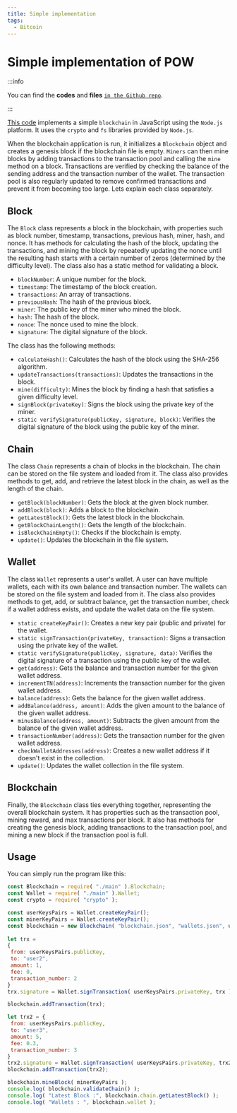 ```yaml
---
title: Simple implementation
tags:
  - Bitcoin
---
```


# Simple implementation of POW

:::info

You can find the **codes** and **files** [`in the Github repo`](https://github.com/mlibre/blockchain/tree/master/Tutorials/Bitcoin/POW-Example).

:::

[This code](https://github.com/mlibre/blockchain/tree/master/Tutorials/Bitcoin/POW-Example) implements a simple `blockchain` in JavaScript using the `Node.js` platform. It uses the `crypto` and `fs` libraries provided by `Node.js`.

When the blockchain application is run, it initializes a `Blockchain` object and creates a genesis block if the blockchain file is empty. `Miners` can then mine blocks by adding transactions to the transaction pool and calling the `mine` method on a block. Transactions are verified by checking the balance of the sending address and the transaction number of the wallet. The transaction pool is also regularly updated to remove confirmed transactions and prevent it from becoming too large. Lets explain each class separately.

## Block

The `Block` class represents a block in the blockchain, with properties such as block number, timestamp, transactions, previous hash, miner, hash, and nonce. It has methods for calculating the hash of the block, updating the transactions, and mining the block by repeatedly updating the nonce until the resulting hash starts with a certain number of zeros (determined by the difficulty level). The class also has a static method for validating a block.

* `blockNumber`: A unique number for the block.
* `timestamp`: The timestamp of the block creation.
* `transactions`: An array of transactions.
* `previousHash`: The hash of the previous block.
* `miner`: The public key of the miner who mined the block.
* `hash`: The hash of the block.
* `nonce`: The nonce used to mine the block.
* `signature`: The digital signature of the block.

The class has the following methods:

* `calculateHash()`: Calculates the hash of the block using the SHA-256 algorithm.
* `updateTransactions(transactions)`: Updates the transactions in the block.
* `mine(difficulty)`: Mines the block by finding a hash that satisfies a given difficulty level.
* `signBlock(privateKey)`: Signs the block using the private key of the miner.
* `static verifySignature(publicKey, signature, block)`: Verifies the digital signature of the block using the public key of the miner.

## Chain

The class `Chain` represents a chain of blocks in the blockchain. The chain can be stored on the file system and loaded from it. The class also provides methods to get, add, and retrieve the latest block in the chain, as well as the length of the chain.

* `getBlock(blockNumber)`: Gets the block at the given block number.
* `addBlock(block)`: Adds a block to the blockchain.
* `getLatestBlock()`: Gets the latest block in the blockchain.
* `getBlockChainLength()`: Gets the length of the blockchain.
* `isBlockChainEmpty()`: Checks if the blockchain is empty.
* `update()`: Updates the blockchain in the file system.

## Wallet

The class `Wallet` represents a user's wallet. A user can have multiple wallets, each with its own balance and transaction number. The wallets can be stored on the file system and loaded from it. The class also provides methods to get, add, or subtract balance, get the transaction number, check if a wallet address exists, and update the wallet data on the file system.

* `static createKeyPair()`: Creates a new key pair (public and private) for the wallet.
* `static signTransaction(privateKey, transaction)`: Signs a transaction using the private key of the wallet.
* `static verifySignature(publicKey, signature, data)`: Verifies the digital signature of a transaction using the public key of the wallet.
* `get(address)`: Gets the balance and transaction number for the given wallet address.
* `incrementTN(address)`: Increments the transaction number for the given wallet address.
* `balance(address)`: Gets the balance for the given wallet address.
* `addBalance(address, amount)`: Adds the given amount to the balance of the given wallet address.
* `minusBalance(address, amount)`: Subtracts the given amount from the balance of the given wallet address.
* `transactionNumber(address)`: Gets the transaction number for the given wallet address.
* `checkWalletAddresses(address)`: Creates a new wallet address if it doesn't exist in the collection.
* `update()`: Updates the wallet collection in the file system.

## Blockchain

Finally, the `Blockchain` class ties everything together, representing the overall blockchain system. It has properties such as the transaction pool, mining reward, and max transactions per block. It also has methods for creating the genesis block, adding transactions to the transaction pool, and mining a new block if the transaction pool is full.

## Usage

You can simply run the program like this:

```js
const Blockchain = require( "./main" ).Blockchain;
const Wallet = require( "./main" ).Wallet;
const crypto = require( "crypto" );

const userKeysPairs = Wallet.createKeyPair();
const minerKeyPairs = Wallet.createKeyPair();
const blockchain = new Blockchain( "blockchain.json", "wallets.json", userKeysPairs );
 
let trx = 
{
 from: userKeysPairs.publicKey,
 to: "user2",
 amount: 1,
 fee: 0,
 transaction_number: 2
}
trx.signature = Wallet.signTransaction( userKeysPairs.privateKey, trx );

blockchain.addTransaction(trx);

let trx2 = {
 from: userKeysPairs.publicKey,
 to: "user3",
 amount: 5,
 fee: 0.3,
 transaction_number: 3
}
trx2.signature = Wallet.signTransaction( userKeysPairs.privateKey, trx2 );
blockchain.addTransaction(trx2);

blockchain.mineBlock( minerKeyPairs );
console.log( blockchain.validateChain() );
console.log( "Latest Block :", blockchain.chain.getLatestBlock() );
console.log( "Wallets : ", blockchain.wallet );
```

